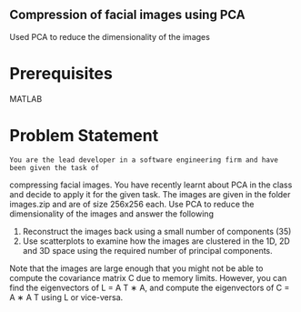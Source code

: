 ## Compression of facial images using PCA
  Used PCA to reduce the dimensionality of the images
# Prerequisites
  MATLAB
  
# Problem Statement
    You are the lead developer in a software engineering firm and have been given the task of
  compressing facial images. You have recently learnt about PCA in the class and decide to
  apply it for the given task. The images are given in the folder images.zip and are of size
  256x256 each. Use PCA to reduce the dimensionality of the images and answer the following
  
  1. Reconstruct the images back using a small number of components (35)
  2. Use scatterplots to examine how the images are clustered in the 1D, 2D and 3D space
  using the required number of principal components.
  
  Note that the images are large enough that you might not be able to compute the covariance
  matrix C due to memory limits. However, you can find the eigenvectors of L = A T ∗ A, and
  compute the eigenvectors of C = A ∗ A T using L or vice-versa.
